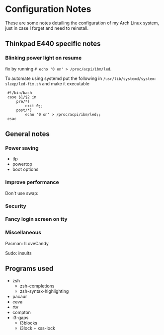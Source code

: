 # Configuration Notes
These are some notes detailing the configuration of my Arch Linux system, just in case I forget and need to reinstall.

## Thinkpad E440 specific notes

### Blinking power light on resume
fix by running ```# echo '0 on' > /proc/acpi/ibm/led```.

To automate using systemd put the following in ```/usr/lib/systemd/system-sleep/led-fix.sh``` and make it executable

```
 #!/bin/bash
 case $1/$2 in
     pre/*) 
         exit 0;;
     post/*)
         echo '0 on' > /proc/acpi/ibm/led;;
 esac
```

## General notes

### Power saving
- tlp
- powertop
- boot options

### Improve performance
Don't use swap:

### Security


### Fancy login screen on tty


### Miscellaneous
Pacman: ILoveCandy

Sudo: insults

## Programs used
- zsh
    - zsh-completions
    - zsh-syntax-highlighting
- pacaur
- cava
- rtv
- compton
- i3-gaps
    - i3blocks
    - i3lock + xss-lock

